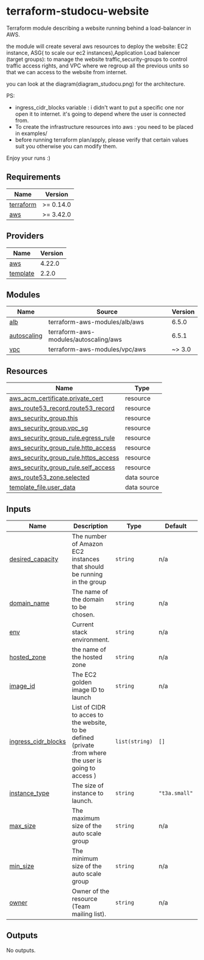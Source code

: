 # terraform-studocu-website

Terraform module describing a website running behind a load-balancer in AWS.

the module will create several aws resources to deploy the website: EC2 instance, ASG( to scale our ec2 instances),Application Load balencer (target groups): to manage the website traffic,security-groups to control traffic access rights, and VPC where we regroup all the previous units so that we can access to the website from internet.

you can look at the diagram(diagram_studocu.png) for the architecture.

PS:

- ingress_cidr_blocks variable : i didn't want to put a specific one nor open it to internet. it's going to depend where the user is connected from.
- To create the infrastructure resources into aws : you need to be placed in examples/
- before running terraform plan/apply, please verify that certain values suit you otherwise you can modify them.

Enjoy your runs :)

<!-- BEGIN_TF_DOCS -->

## Requirements

| Name                                                                     | Version   |
| ------------------------------------------------------------------------ | --------- |
| <a name="requirement_terraform"></a> [terraform](#requirement_terraform) | >= 0.14.0 |
| <a name="requirement_aws"></a> [aws](#requirement_aws)                   | >= 3.42.0 |

## Providers

| Name                                                            | Version |
| --------------------------------------------------------------- | ------- |
| <a name="provider_aws"></a> [aws](#provider_aws)                | 4.22.0  |
| <a name="provider_template"></a> [template](#provider_template) | 2.2.0   |

## Modules

| Name                                                                 | Source                                | Version |
| -------------------------------------------------------------------- | ------------------------------------- | ------- |
| <a name="module_alb"></a> [alb](#module_alb)                         | terraform-aws-modules/alb/aws         | 6.5.0   |
| <a name="module_autoscaling"></a> [autoscaling](#module_autoscaling) | terraform-aws-modules/autoscaling/aws | 6.5.1   |
| <a name="module_vpc"></a> [vpc](#module_vpc)                         | terraform-aws-modules/vpc/aws         | ~> 3.0  |

## Resources

| Name                                                                                                                                    | Type        |
| --------------------------------------------------------------------------------------------------------------------------------------- | ----------- |
| [aws_acm_certificate.private_cert](https://registry.terraform.io/providers/hashicorp/aws/latest/docs/resources/acm_certificate)         | resource    |
| [aws_route53_record.route53_record](https://registry.terraform.io/providers/hashicorp/aws/latest/docs/resources/route53_record)         | resource    |
| [aws_security_group.this](https://registry.terraform.io/providers/hashicorp/aws/latest/docs/resources/security_group)                   | resource    |
| [aws_security_group.vpc_sg](https://registry.terraform.io/providers/hashicorp/aws/latest/docs/resources/security_group)                 | resource    |
| [aws_security_group_rule.egress_rule](https://registry.terraform.io/providers/hashicorp/aws/latest/docs/resources/security_group_rule)  | resource    |
| [aws_security_group_rule.http_access](https://registry.terraform.io/providers/hashicorp/aws/latest/docs/resources/security_group_rule)  | resource    |
| [aws_security_group_rule.https_access](https://registry.terraform.io/providers/hashicorp/aws/latest/docs/resources/security_group_rule) | resource    |
| [aws_security_group_rule.self_access](https://registry.terraform.io/providers/hashicorp/aws/latest/docs/resources/security_group_rule)  | resource    |
| [aws_route53_zone.selected](https://registry.terraform.io/providers/hashicorp/aws/latest/docs/data-sources/route53_zone)                | data source |
| [template_file.user_data](https://registry.terraform.io/providers/hashicorp/template/latest/docs/data-sources/file)                     | data source |

## Inputs

| Name                                                                                       | Description                                                                                            | Type           | Default       | Required |
| ------------------------------------------------------------------------------------------ | ------------------------------------------------------------------------------------------------------ | -------------- | ------------- | :------: |
| <a name="input_desired_capacity"></a> [desired_capacity](#input_desired_capacity)          | The number of Amazon EC2 instances that should be running in the group                                 | `string`       | n/a           |   yes    |
| <a name="input_domain_name"></a> [domain_name](#input_domain_name)                         | The name of the domain to be chosen.                                                                   | `string`       | n/a           |   yes    |
| <a name="input_env"></a> [env](#input_env)                                                 | Current stack environment.                                                                             | `string`       | n/a           |   yes    |
| <a name="input_hosted_zone"></a> [hosted_zone](#input_hosted_zone)                         | the name of the hosted zone                                                                            | `string`       | n/a           |   yes    |
| <a name="input_image_id"></a> [image_id](#input_image_id)                                  | The EC2 golden image ID to launch                                                                      | `string`       | n/a           |   yes    |
| <a name="input_ingress_cidr_blocks"></a> [ingress_cidr_blocks](#input_ingress_cidr_blocks) | List of CIDR to acces to the website, to be defined (private :from where the user is going to access ) | `list(string)` | `[]`          |    no    |
| <a name="input_instance_type"></a> [instance_type](#input_instance_type)                   | The size of instance to launch.                                                                        | `string`       | `"t3a.small"` |    no    |
| <a name="input_max_size"></a> [max_size](#input_max_size)                                  | The maximum size of the auto scale group                                                               | `string`       | n/a           |   yes    |
| <a name="input_min_size"></a> [min_size](#input_min_size)                                  | The minimum size of the auto scale group                                                               | `string`       | n/a           |   yes    |
| <a name="input_owner"></a> [owner](#input_owner)                                           | Owner of the resource (Team mailing list).                                                             | `string`       | n/a           |   yes    |

## Outputs

No outputs.

<!-- END_TF_DOCS -->

